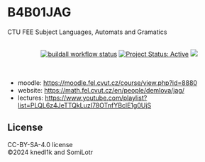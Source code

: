 # B4B01JAG

CTU FEE Subject Languages, Automats and Gramatics

<div align="center">
  <br />
  <a href="https://github.com/knedl1k/B4B01JAG/actions/workflows/latex.yml"><img alt="buildall workflow status" src="https://github.com/knedl1k/B4B01JAG/actions/workflows/latex.yml/badge.svg" /></a>
  <a href="http://www.repostatus.org/#active" title="Project Status: Active – The project has reached a stable, usable state and is being actively developed."><img src="http://www.repostatus.org/badges/latest/active.svg" alt="Project Status: Active" /></a>
  <a href="https://creativecommons.org/licenses/by-sa/4.0/"><img src="https://img.shields.io/badge/License-CC_BY--SA_4.0-lightgrey.svg" /> <a/a>
</div>

<br />
<br />

- moodle: <https://moodle.fel.cvut.cz/course/view.php?id=8880>
- website: <https://math.fel.cvut.cz/en/people/demlova/jag/>
- lectures: <https://www.youtube.com/playlist?list=PLQL6z4JeTTQkLuzI78OTnfYBclE1g0UjS>

## License
CC-BY-SA-4.0 license\
©2024 knedl1k and SomiLotr
